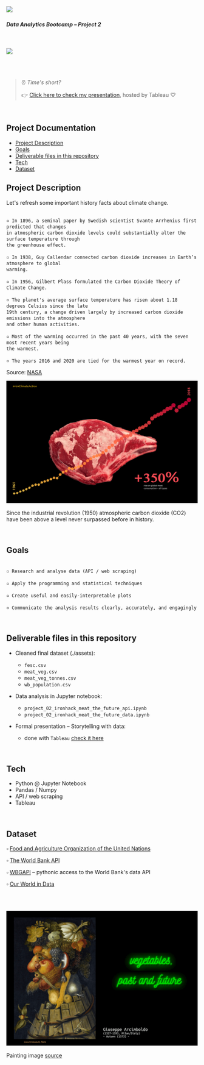 <img src="https://bit.ly/2VnXWr2" width="60">

##### *Data Analytics Bootcamp* – Project 2

<br>

![](images/meat_the_future.gif)

<br>

<br>

> ⏰ <i>Time's short?</i>
>
> 👉 [Click here to check my presentation](https://public.tableau.com/app/profile/altermann/viz/Ironhack_Bootcamp_Project_2_meat_the_future/meat_the_future), hosted by Tableau ♡

<br>

## Project Documentation
- [Project Description](#project-description)
- [Goals](#goals)
- [Deliverable files in this repository](#deliverables)
- [Tech](#tech)
- [Dataset](#dataset)

<a name="project-description"></a>

## Project Description

Let's refresh some important history facts about climate change.

```

▫️ In 1896, a seminal paper by Swedish scientist Svante Arrhenius first predicted that changes
in atmospheric carbon dioxide levels could substantially alter the surface temperature through
the greenhouse effect.

▫️ In 1938, Guy Callendar connected carbon dioxide increases in Earth’s atmosphere to global
warming.

▫️ In 1956, Gilbert Plass formulated the Carbon Dioxide Theory of Climate Change.

▫️ The planet's average surface temperature has risen about 1.18 degrees Celsius since the late
19th century, a change driven largely by increased carbon dioxide emissions into the atmosphere
and other human activities.

▫️ Most of the warming occurred in the past 40 years, with the seven most recent years being
the warmest.

▫️ The years 2016 and 2020 are tied for the warmest year on record. 

```
Source: [NASA](https://climate.nasa.gov/evidence/)

![](images/cover_meat_the_future.png)

Since the industrial revolution (1950) atmospheric carbon dioxide (CO2) have been above a level never surpassed before in history.





<br>

<a name="goals"></a>

## Goals

```

▫️ Research and analyse data (API / web scraping)

▫️ Apply the programming and statistical techniques

▫️ Create useful and easily-interpretable plots

▫️ Communicate the analysis results clearly, accurately, and engagingly

```

<br>

<a name="deliverables"></a>

## Deliverable files in this repository

* Cleaned final dataset (./assets):
   - `fesc.csv`
   - `meat_veg.csv`
   - `meat_veg_tonnes.csv`
   - `wb_population.csv`

* Data analysis in Jupyter notebook:
   - `project_02_ironhack_meat_the_future_api.ipynb`
   - `project_02_ironhack_meat_the_future_data.ipynb`
 
* Formal presentation – Storytelling with data:
   - done with `Tableau` [check it here](https://public.tableau.com/app/profile/altermann/viz/Ironhack_Bootcamp_Project_2_meat_the_future/meat_the_future)

<br>

<a name="tech"></a>

## Tech

   - Python @ Jupyter Notebook
   - Pandas / Numpy
   - API / web scraping
   - Tableau

<br>

<a name="dataset"></a>

## Dataset

▫️ [Food and Agriculture Organization of the United Nations](http://www.fao.org)

▫️ [The World Bank API](https://datahelpdesk.worldbank.org/)

▫️ [WBGAPI](https://pypi.org/project/wbgapi/) – pythonic access to the World Bank's data API

▫️ [Our World in Data](https://ourworldindata.org/)

<br>

<br>

![](images/vegetables_the_future_github.png)

Painting image [source](https://commons.wikimedia.org/wiki/File:Arcimboldo_Oto%C3%B1o.jpg)

